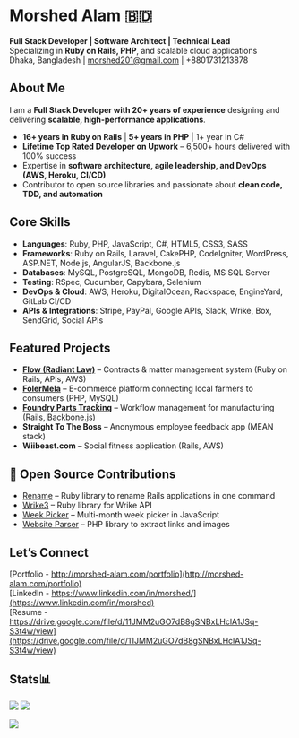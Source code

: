 # Morshed Alam 🇧🇩
**Full Stack Developer | Software Architect | Technical Lead**<br/>
Specializing in **Ruby on Rails, PHP**, and scalable cloud applications<br/>
Dhaka, Bangladesh | morshed201@gmail.com | +8801731213878

## About Me  
I am a **Full Stack Developer with 20+ years of experience** designing and delivering **scalable, high-performance applications**.  
- **16+ years in Ruby on Rails** | **5+ years in PHP** | 1+ year in C#
- **Lifetime Top Rated Developer on Upwork** – 6,500+ hours delivered with 100% success  
- Expertise in **software architecture, agile leadership, and DevOps (AWS, Heroku, CI/CD)**  
- Contributor to open source libraries and passionate about **clean code, TDD, and automation**  

## Core Skills  
- **Languages**: Ruby, PHP, JavaScript, C#, HTML5, CSS3, SASS  
- **Frameworks**: Ruby on Rails, Laravel, CakePHP, CodeIgniter, WordPress, ASP.NET, Node.js, AngularJS, Backbone.js  
- **Databases**: MySQL, PostgreSQL, MongoDB, Redis, MS SQL Server  
- **Testing**: RSpec, Cucumber, Capybara, Selenium  
- **DevOps & Cloud**: AWS, Heroku, DigitalOcean, Rackspace, EngineYard, GitLab CI/CD  
- **APIs & Integrations**: Stripe, PayPal, Google APIs, Slack, Wrike, Box, SendGrid, Social APIs

## Featured Projects  
- **[Flow (Radiant Law)](https://flow.radiantlaw.com/)** – Contracts & matter management system (Ruby on Rails, APIs, AWS)  
- **[FolerMela](https://www.folermela.com/)** – E-commerce platform connecting local farmers to consumers (PHP, MySQL)  
- **[Foundry Parts Tracking](https://parts.wallawallafoundry.com/)** – Workflow management for manufacturing (Rails, Backbone.js)  
- **Straight To The Boss** – Anonymous employee feedback app (MEAN stack)  
- **Wiibeast.com** – Social fitness application (Rails, AWS)

## 📂 Open Source Contributions  
- [Rename](https://github.com/morshedalam/rename) – Ruby library to rename Rails applications in one command  
- [Wrike3](https://github.com/morshedalam/wrike3) – Ruby library for Wrike API  
- [Week Picker](https://github.com/morshedalam/week-picker) – Multi-month week picker in JavaScript  
- [Website Parser](https://github.com/morshedalam/url-scraper-php) – PHP library to extract links and images  

## Let’s Connect  
[Portfolio - http://morshed-alam.com/portfolio](http://morshed-alam.com/portfolio)<br/>
[LinkedIn - https://www.linkedin.com/in/morshed/](https://www.linkedin.com/in/morshed)<br/>
[Resume - https://drive.google.com/file/d/11JMM2uGO7dB8gSNBxLHclA1JSq-S3t4w/view](https://drive.google.com/file/d/11JMM2uGO7dB8gSNBxLHclA1JSq-S3t4w/view)

## Stats📊

![](https://github-profile-summary-cards.vercel.app/api/cards/stats?username=morshedalam&theme=default)
![](https://github-profile-summary-cards.vercel.app/api/cards/repos-per-language?username=morshedalam&theme=default)

![](https://github-profile-summary-cards.vercel.app/api/cards/profile-details?username=morshedalam&theme=default)
